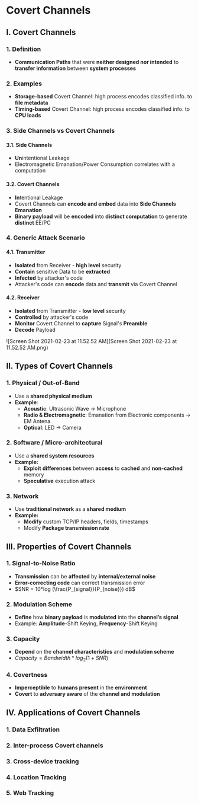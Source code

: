 # Covert Channels

## I. Covert Channels

### 1. Definition

- **Communication Paths** that were **neither designed nor intended** to **transfer information** between **system processes**

### 2. Examples

- **Storage-based** Covert Channel: high process encodes classified info. to **file metadata**
- **Timing-based** Covert Channel: high process encodes classified info. to **CPU loads**

### 3. Side Channels vs Covert Channels

#### 3.1. Side Channels

- **Un**intentional Leakage
- Electromagnetic Emanation/Power Consumption correlates with a computation

#### 3.2. Covert Channels

- **In**tentional Leakage
- Covert Channels can **encode and embed** data into **Side Channels Emanation**
- **Binary payload** will be **encoded** into **distinct computation** to generate **distinct** EE/PC

### 4. Generic Attack Scenario

#### 4.1. Transmitter

- **Isolated** from Receiver - **high level** security
- **Contain** sensitive Data to be **extracted**
- **Infected** by attacker's code
- Attacker's code can **encode** data and **transmit** via Covert Channel

#### 4.2. Receiver

- **Isolated** from Transmitter - **low level** security
- **Controlled** by attacker's code
- **Monitor** Covert Channel to **capture** Signal's **Preamble**
- **Decode** Payload

![Screen Shot 2021-02-23 at 11.52.52 AM](Screen Shot 2021-02-23 at 11.52.52 AM.png)

## II. Types of Covert Channels

### 1. Physical / Out-of-Band

- Use a **shared physical medium**
- **Example**:
  - **Acoustic**: Ultrasonic Wave $\rightarrow$ Microphone
  - **Radio & Electromagnetic**: Emanation from Electronic components $\rightarrow$ EM Antena
  - **Optical**: LED $\rightarrow$ Camera

### 2. Software / Micro-architectural

- Use a **shared system resources**
- **Example:**
  - **Exploit** **differences** between **access** to **cached** and **non-cached** memory
  - **Speculative** execution attack

### 3. Network

- Use **traditional network** as a **shared medium**
- **Example:**
  - **Modify** custom TCP/IP headers, fields, timestamps
  - Modify **Package transmission rate**

## III. Properties of Covert Channels

### 1. Signal-to-Noise Ratio

- **Transmission** can be **affected** by **internal/external noise**
- **Error-correcting code** can correct transmission error
- $SNR = 10*log (\frac{P_{signal}}{P_{noise}}) dB$

### 2. Modulation Scheme

- **Define** how **binary payload** is **modulated** into the **channel’s signal**
- Example: **Amplitude**-Shift Keying, **Frequency**-Shift Keying

### 3. Capacity

- **Depend** on the **channel characteristics** and **modulation scheme**
- $Capacity = Bandwidth * log_2(1 + SNR)$

### 4. Covertness

- **Imperceptible** to **humans present** in the **environment**
- **Covert** to **adversary aware** of the **channel and modulation**

## IV. Applications of Covert Channels

### 1. Data Exfiltration

### 2. Inter-process Covert channels

### 3. Cross-device tracking

### 4. Location Tracking

### 5. Web Tracking

